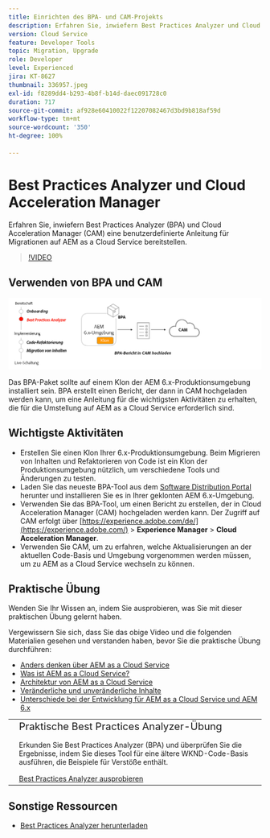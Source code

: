```yaml
---
title: Einrichten des BPA- und CAM-Projekts
description: Erfahren Sie, inwiefern Best Practices Analyzer und Cloud Acceleration Manager eine benutzerdefinierte Anleitung für Migrationen auf AEM as a Cloud Service bereitstellen.
version: Cloud Service
feature: Developer Tools
topic: Migration, Upgrade
role: Developer
level: Experienced
jira: KT-8627
thumbnail: 336957.jpeg
exl-id: f8289dd4-b293-4b8f-b14d-daec091728c0
duration: 717
source-git-commit: af928e60410022f12207082467d3bd9b818af59d
workflow-type: tm+mt
source-wordcount: '350'
ht-degree: 100%

---
```


# Best Practices Analyzer und Cloud Acceleration Manager

Erfahren Sie, inwiefern Best Practices Analyzer (BPA) und Cloud Acceleration Manager (CAM) eine benutzerdefinierte Anleitung für Migrationen auf AEM as a Cloud Service bereitstellen. 

>[!VIDEO](https://video.tv.adobe.com/v/336957?quality=12&learn=on)

## Verwenden von BPA und CAM

![Allgemeine Darstellung von BPA und CAM](assets/bpa-cam-diagram.png)

Das BPA-Paket sollte auf einem Klon der AEM 6.x-Produktionsumgebung installiert sein. BPA erstellt einen Bericht, der dann in CAM hochgeladen werden kann, um eine Anleitung für die wichtigsten Aktivitäten zu erhalten, die für die Umstellung auf AEM as a Cloud Service erforderlich sind.

## Wichtigste Aktivitäten

+ Erstellen Sie einen Klon Ihrer 6.x-Produktionsumgebung. Beim Migrieren von Inhalten und Refaktorieren von Code ist ein Klon der Produktionsumgebung nützlich, um verschiedene Tools und Änderungen zu testen.
+ Laden Sie das neueste BPA-Tool aus dem [Software Distribution Portal](https://experience.adobe.com/#/downloads/content/software-distribution/de/aemcloud.html) herunter und installieren Sie es in Ihrer geklonten AEM 6.x-Umgebung.
+ Verwenden Sie das BPA-Tool, um einen Bericht zu erstellen, der in Cloud Acceleration Manager (CAM) hochgeladen werden kann. Der Zugriff auf CAM erfolgt über [https://experience.adobe.com/de/](https://experience.adobe.com/) > **Experience Manager** > **Cloud Acceleration Manager**.
+ Verwenden Sie CAM, um zu erfahren, welche Aktualisierungen an der aktuellen Code-Basis und Umgebung vorgenommen werden müssen, um zu AEM as a Cloud Service wechseln zu können.

## Praktische Übung

Wenden Sie Ihr Wissen an, indem Sie ausprobieren, was Sie mit dieser praktischen Übung gelernt haben.

Vergewissern Sie sich, dass Sie das obige Video und die folgenden Materialien gesehen und verstanden haben, bevor Sie die praktische Übung durchführen:

+ [Anders denken über AEM as a Cloud Service](./introduction.md)
+ [Was ist AEM as a Cloud Service?](https://experienceleague.adobe.com/docs/experience-manager-learn/cloud-service/introduction/what-is-aem-as-a-cloud-service.html?lang=de)
+ [Architektur von AEM as a Cloud Service](https://experienceleague.adobe.com/docs/experience-manager-learn/cloud-service/introduction/architecture.html?lang=de)
+ [Veränderliche und unveränderliche Inhalte](https://experienceleague.adobe.com/docs/experience-manager-learn/cloud-service/developing/basics/mutable-immutable.html?lang=de)
+ [Unterschiede bei der Entwicklung für AEM as a Cloud Service und AEM 6.x](https://experienceleague.adobe.com/docs/experience-manager-cloud-service/implementing/developing/development-guidelines.html?lang=de#developing)

<table style="border-width:0">
    <tr>
        <td style="width:150px">
            <a  rel="noreferrer"
                target="_blank"
                href="https://github.com/adobe/aem-cloud-engineering-video-series-exercises/tree/session1-differently#bootcamp---session-1-introduction-and-thinking-differently"><img alt="Praktische GitHub-Repository-Übung" src="./assets/github.png"/>
            </a>        
        </td>
        <td style="width:100%;margin-bottom:1rem;">
            <div style="font-size:1.25rem;font-weight:400;">Praktische Best Practices Analyzer-Übung</div>
            <p style="margin:1rem 0">
                Erkunden Sie Best Practices Analyzer (BPA) und überprüfen Sie die Ergebnisse, indem Sie dieses Tool für eine ältere WKND-Code-Basis ausführen, die Beispiele für Verstöße enthält.
            </p>
            <a  rel="noreferrer"
                target="_blank"
                href="https://github.com/adobe/aem-cloud-engineering-video-series-exercises/tree/session1-differently#bootcamp---session-1-introduction-and-thinking-differently" class="spectrum-Button spectrum-Button--primary spectrum-Button--sizeM">
<span class="spectrum-Button-label has-no-wrap has-text-weight-bold">Best Practices Analyzer ausprobieren</span>
</a>
        </td>
    </tr>
</table>


## Sonstige Ressourcen

+ [Best Practices Analyzer herunterladen](https://experience.adobe.com/#/downloads/content/software-distribution/de/aemcloud.html?fulltext=Best*+Practices*+Analyzer*&amp;orderby=%40jcr%3Acontent%2Fjcr%3AlastModified&amp;orderby.sort=desc&amp;layout=list&amp;p.offset=0&amp;p.limit=1)